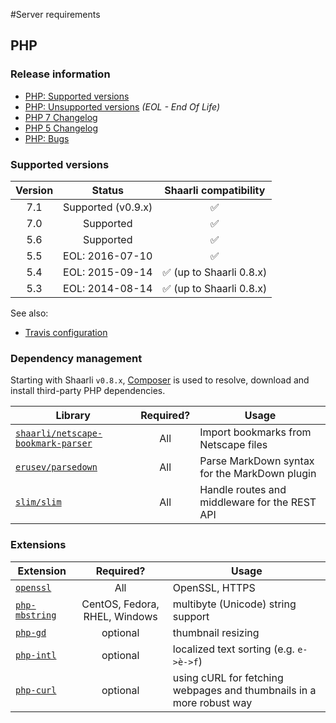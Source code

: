 #Server requirements
## PHP
### Release information
- [PHP: Supported versions](http://php.net/supported-versions.php)[](.html)
- [PHP: Unsupported versions](http://php.net/eol.php) _(EOL - End Of Life)_[](.html)
- [PHP 7 Changelog](http://php.net/ChangeLog-7.php)[](.html)
- [PHP 5 Changelog](http://php.net/ChangeLog-5.php)[](.html)
- [PHP: Bugs](https://bugs.php.net/)[](.html)

### Supported versions
Version | Status | Shaarli compatibility
:---:|:---:|:---:
7.1 | Supported (v0.9.x) | :white_check_mark:
7.0 | Supported | :white_check_mark:
5.6 | Supported | :white_check_mark:
5.5 | EOL: 2016-07-10 | :white_check_mark:
5.4 | EOL: 2015-09-14 | :white_check_mark: (up to Shaarli 0.8.x)
5.3 | EOL: 2014-08-14 | :white_check_mark: (up to Shaarli 0.8.x)

See also:
- [Travis configuration](https://github.com/shaarli/Shaarli/blob/master/.travis.yml)[](.html)

### Dependency management
Starting with Shaarli `v0.8.x`, [Composer](https://getcomposer.org/) is used to resolve,[](.html)
download and install third-party PHP dependencies.

Library | Required? | Usage
---|:---:|---
[`shaarli/netscape-bookmark-parser`](https://packagist.org/packages/shaarli/netscape-bookmark-parser) | All | Import bookmarks from Netscape files[](.html)
[`erusev/parsedown`](https://packagist.org/packages/erusev/parsedown) | All | Parse MarkDown syntax for the MarkDown plugin[](.html)
[`slim/slim`](https://packagist.org/packages/slim/slim) | All | Handle routes and middleware for the REST API[](.html)

### Extensions
Extension | Required? | Usage
---|:---:|---
[`openssl`](http://php.net/manual/en/book.openssl.php) | All | OpenSSL, HTTPS[](.html)
[`php-mbstring`](http://php.net/manual/en/book.mbstring.php) | CentOS, Fedora, RHEL, Windows | multibyte (Unicode) string support[](.html)
[`php-gd`](http://php.net/manual/en/book.image.php) | optional | thumbnail resizing[](.html)
[`php-intl`](http://php.net/manual/en/book.intl.php) | optional | localized text sorting (e.g. `e->è->f`)[](.html)
[`php-curl`](http://php.net/manual/en/book.curl.php) | optional | using cURL for fetching webpages and thumbnails in a more robust way[](.html)
